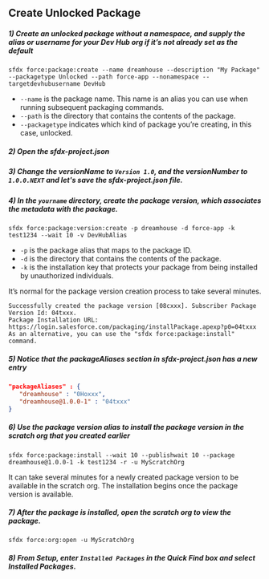 ## Create Unlocked Package

##### 1) Create an unlocked package without a namespace, and supply the alias or username for your Dev Hub org if it’s not already set as the default
   ```
   sfdx force:package:create --name dreamhouse --description "My Package" --packagetype Unlocked --path force-app --nonamespace --targetdevhubusername DevHub
   ```
* `--name` is the package name. This name is an alias you can use when running subsequent packaging commands.
* `--path` is the directory that contains the contents of the package.
* `--packagetype` indicates which kind of package you’re creating, in this case, unlocked.

##### 2) Open the sfdx-project.json
##### 3) Change the versionName to ``Version 1.0``, and the versionNumber to ``1.0.0.NEXT`` and let's save the sfdx-project.json file.
##### 4) In the `yourname` directory, create the package version, which associates the metadata with the package.
   ```
   sfdx force:package:version:create -p dreamhouse -d force-app -k test1234 --wait 10 -v DevHubAlias
   ```
* `-p` is the package alias that maps to the package ID.
* `-d` is the directory that contains the contents of the package.
* `-k` is the installation key that protects your package from being installed by unauthorized individuals.

It’s normal for the package version creation process to take several minutes.

    
    Successfully created the package version [08cxxx]. Subscriber Package Version Id: 04txxx.
    Package Installation URL: https://login.salesforce.com/packaging/installPackage.apexp?p0=04txxx
    As an alternative, you can use the "sfdx force:package:install" command.

##### 5) Notice that the packageAliases section in sfdx-project.json has a new entry
```json
"packageAliases" : {
   "dreamhouse" : "0Hoxxx",
   "dreamhouse@1.0.0-1" : "04txxx"
}
```

##### 6) Use the package version alias to install the package version in the scratch org that you created earlier
```
sfdx force:package:install --wait 10 --publishwait 10 --package dreamhouse@1.0.0-1 -k test1234 -r -u MyScratchOrg
```
It can take several minutes for a newly created package version to be available in the scratch org. The installation begins once the package version is available.

##### 7) After the package is installed, open the scratch org to view the package.
```
sfdx force:org:open -u MyScratchOrg
```

##### 8) From Setup, enter `Installed Packages` in the Quick Find box and select **_Installed Packages_**.